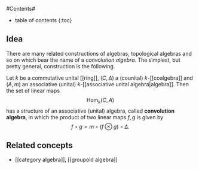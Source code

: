 
#Contents#
* table of contents
{:toc}

## Idea

There are many related constructions of algebras, topological algebras and so on which bear the name of a _convolution algebra_. The simplest, but pretty general, construction is the following.

Let $k$ be a commutative unital [[ring]], $(C,\Delta)$ a (counital) $k$-[[coalgebra]] and $(A,m)$ an associative (unital) $k$-[[associative unital algebra|algebra]]. Then the set of linear maps
$$
\mathrm{Hom}_k(C,A)
$$
has a structure of an associative (unital) algebra, called __convolution algebra__, in which the product of two linear maps $f,g$ is given by
$$f\star g = m\circ(f\otimes g)\circ\Delta. $$

## Related concepts

* [[category algebra]], [[groupoid algebra]]
